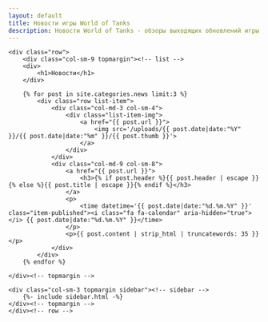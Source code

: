 ```yaml
---
layout: default
title: Новости игры World of Tanks
description: Новости World of Tanks - обзоры выходящих обновлений игры, обзоры изменений веток и новых танков WoT, ангаров и другого контента в игре. Информация об изменениях баланса между танками, планы разработчиков на будущее и другая важная информация для поклонников мира танков...
---
```




<div class="container category-page">
	
    <div class="row">
        <div class="col-sm-9 topmargin"><!-- list -->
		<div>
			<h1>Новости</h1>
		</div>	
		
		{% for post in site.categories.news limit:3 %} 
			<div class="row list-item">
				<div class="col-md-3 col-sm-4">
					<div class="list-item-img">
						<a href="{{ post.url }}">
							<img src='/uploads/{{ post.date|date:"%Y" }}/{{ post.date|date:"%m" }}/{{ post.thumb }}'>
						</a>
					</div>
				</div>
				<div class="col-md-9 col-sm-8">
					<a href="{{ post.url }}">
						<h3>{% if post.header %}{{ post.header | escape }}{% else %}{{ post.title | escape }}{% endif %}</h3>
					</a>
					<p>
						<time datetime='{{ post.date|date:"%d.%m.%Y" }}' class="item-published"><i class="fa fa-calendar" aria-hidden="true"></i> {{ post.date|date:"%d.%m.%Y" }}</time>
					</p>
					<p>{{ post.content | strip_html | truncatewords: 35 }}</p>
				</div>
			</div>
		{% endfor %}
		
	</div><!-- topmargin -->
	    
	<div class="col-sm-3 topmargin sidebar"><!-- sidebar -->
		{%- include sidebar.html -%}
	</div><!-- topmargin -->
    </div><!-- row -->

</div><!-- container -->
